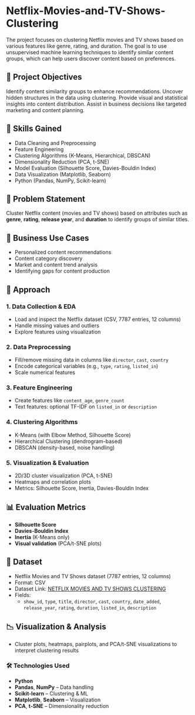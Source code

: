 # Netflix-Movies-and-TV-Shows-Clustering
The project focuses on clustering Netflix movies and TV shows based on various features like genre, rating, and duration. The goal is to use unsupervised machine learning techniques to identify similar content groups, which can help users discover content based on preferences.

## 📌 Project Objectives

Identify content similarity groups to enhance recommendations.
Uncover hidden structures in the data using clustering.
Provide visual and statistical insights into content distribution.
Assist in business decisions like targeted marketing and content planning.

## 🧠 Skills Gained
- Data Cleaning and Preprocessing  
- Feature Engineering  
- Clustering Algorithms (K-Means, Hierarchical, DBSCAN)  
- Dimensionality Reduction (PCA, t-SNE)  
- Model Evaluation (Silhouette Score, Davies-Bouldin Index)  
- Data Visualization (Matplotlib, Seaborn)  
- Python (Pandas, NumPy, Scikit-learn)


## 🎯 Problem Statement
Cluster Netflix content (movies and TV shows) based on attributes such as **genre**, **rating**, **release year**, and **duration** to identify groups of similar titles.



## 📌 Business Use Cases
- Personalized content recommendations
- Content category discovery
- Market and content trend analysis
- Identifying gaps for content production


## 🚀 Approach

### 1. Data Collection & EDA
- Load and inspect the Netflix dataset (CSV, 7787 entries, 12 columns)
- Handle missing values and outliers
- Explore features using visualization

### 2. Data Preprocessing
- Fill/remove missing data in columns like `director`, `cast`, `country`
- Encode categorical variables (e.g., `type`, `rating`, `listed_in`)
- Scale numerical features

### 3. Feature Engineering
- Create features like `content_age`, `genre_count`
- Text features: optional TF-IDF on `listed_in` or `description`

### 4. Clustering Algorithms
- K-Means (with Elbow Method, Silhouette Score)
- Hierarchical Clustering (dendrogram-based)
- DBSCAN (density-based, noise handling)

### 5. Visualization & Evaluation
- 2D/3D cluster visualization (PCA, t-SNE)
- Heatmaps and correlation plots
- Metrics: Silhouette Score, Inertia, Davies-Bouldin Index


## 📊 Evaluation Metrics
- **Silhouette Score**
- **Davies-Bouldin Index**
- **Inertia** (K-Means only)
- **Visual validation** (PCA/t-SNE plots)

## 📁 Dataset
- Netflix Movies and TV Shows dataset (7787 entries, 12 columns)
- Format: CSV
- Dataset Link:  [NETFLIX MOVIES AND TV SHOWS CLUSTERING](https://drive.google.com/file/d/1z4_6VhSIV6avNTPZW99Lgm4B7EtfxbX0/view?usp=sharing)
- Fields:
  - `show_id`, `type`, `title`, `director`, `cast`, `country`, `date_added`, `release_year`, `rating`, `duration`, `listed_in`, `description`
 
## 📉 Visualization & Analysis
- Cluster plots, heatmaps, pairplots, and PCA/t-SNE visualizations to interpret clustering results

### 🛠️ Technologies Used

- **Python**
- **Pandas**, **NumPy** – Data handling
- **Scikit-learn** – Clustering & ML
- **Matplotlib**, **Seaborn** – Visualization
- **PCA**, **t-SNE** – Dimensionality reduction


